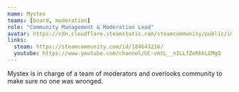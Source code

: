 ```yaml
---
name: Mystex
teams: [board, moderation]
role: "Community Management & Moderation Lead"
avatar: https://cdn.cloudflare.steamstatic.com/steamcommunity/public/images/avatars/0e/0ef932f522cea2c4efc54b198c205a66503e8cdd_full.jpg
links:
  steam: https://steamcommunity.com/id/184643216/
  youtube: https://www.youtube.com/channel/UC-vmtL__nILLfZeRkkLEMgQ
---
```

Mystex is in charge of a team of moderators and overlooks community to make sure no one was wronged.

